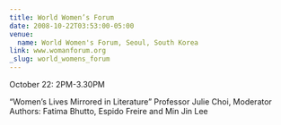 ```yaml
---
title: World Women’s Forum
date: 2008-10-22T03:53:00-05:00
venue:
  name: World Women's Forum, Seoul, South Korea
link: www.womanforum.org
_slug: world_womens_forum
---
```


October 22: 2PM-3.30PM

“Women’s Lives Mirrored in Literature”
Professor Julie Choi, Moderator
Authors: Fatima Bhutto, Espido Freire and Min Jin Lee
